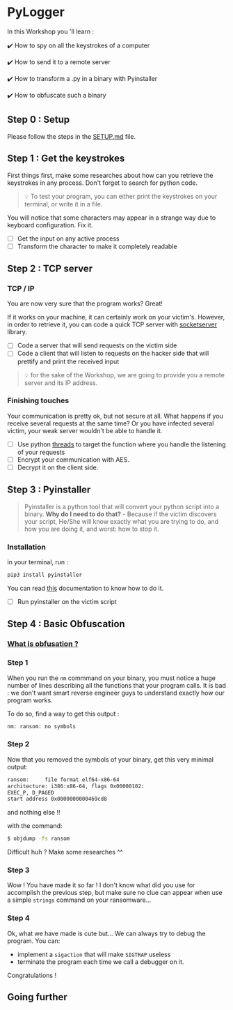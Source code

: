 # PyLogger
In this Workshop you 'll learn :

:heavy_check_mark: How to spy on all the keystrokes of a computer

:heavy_check_mark: How to send it to a remote server

:heavy_check_mark: How to transform a .py in a binary with Pyinstaller

:heavy_check_mark: How to obfuscate such a binary

## Step 0 : Setup
Please follow the steps in the [SETUP.md](./SETUP.md) file.

## Step 1 : Get the keystrokes

First things first, make some researches about how can you retrieve the keystrokes in any process.
Don't forget to search for python code.

> :bulb: To test your program, you can either print the keystrokes on your terminal, or write it in a file.

You will notice that some characters may appear in a strange way due to keyboard configuration.
Fix it.

- [ ] Get the input on any active process
- [ ] Transform the character to make it completely readable

## Step 2 : TCP server

### TCP / IP

You are now very sure that the program works? Great!

If it works on your machine, it can certainly work on your victim's. However, in order to retrieve
it, you can code a quick TCP server with [socketserver]() library.

- [ ] Code a server that will send requests on the victim side
- [ ] Code a client that will listen to requests on the hacker side that will prettify and print
the received input

> :bulb: for the sake of the Workshop, we are going to provide you a remote server and its IP address.

### Finishing touches

Your communication is pretty ok, but not secure at all. What happens if you receive several requests
at the same time? Or you have infected several victim, your weak server wouldn't be able to handle it.

- [ ] Use python [threads]() to target the function where you handle the listening of your requests
- [ ] Encrypt your communication with AES.
- [ ] Decrypt it on the client side.

## Step 3 : Pyinstaller

> Pyinstaller is a python tool that will convert your python script into a binary.
> **Why do I need to do that?** - Because if the victim discovers your script,
> He/She will know exactly what you are trying to do, and how you are doing it, 
> and worst: how to stop it.

### Installation
in your terminal, run :
```bash
pip3 install pyinstaller
```

You can read [this](https://pyinstaller.readthedocs.io/en/stable/usage.html) documentation to know how to do it.

- [ ] Run pyinstaller on the victim script

## Step 4 : Basic Obfuscation

### [What is obfusation ?](https://en.wikipedia.org/wiki/Obfuscation_(software))

### Step 1

When you run the `nm` commmand on your binary, you must notice a huge number of lines describing all the functions that your program calls.
It is bad : we don't want smart reverse engineer guys to understand exactly how our program works.

To do so, find a way to get this output :
```sh
nm: ransom: no symbols
```

### Step 2

Now that you removed the symbols of your binary, get this very minimal output:

```sh
ransom:     file format elf64-x86-64
architecture: i386:x86-64, flags 0x00000102:
EXEC_P, D_PAGED
start address 0x0000000000469cd8
```

and nothing else !!

with the command:
```sh
$ objdump -fs ransom
```

Difficult huh ? Make some researches ^^

### Step 3

Wow ! You have made it so far !
I don't know what did you use for accomplish the previous step, but make sure no clue can appear when use a simple `strings` command on your ransomware...

### Step 4

Ok, what we have made is cute but... We can always try to debug the program.
You can:
* implement a `sigaction` that will make `SIGTRAP` useless
* terminate the program each time we call a debugger on it.

Congratulations !

## Going further